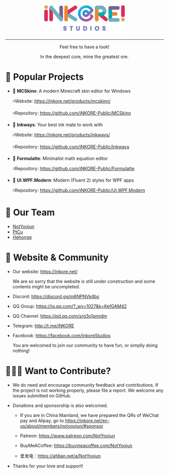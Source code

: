 <br>

<p align="center">
  <a href="inkore.net" rel="noopener noreferrer">
    <img width="256" src="../assets/iNKORE_Title_512px.png" alt="iNKORE Logo">
  </a>
</p>

---

<p align="center">Feel free to have a look!</p>
<p align="center">In the deepest core, mine the greatest ore.</p>

# 🔭 Popular Projects

-   🚩 **MCSkinn**: A modern Minecraft skin editor for Windows

    ◽Website: https://inkore.net/products/mcskinn/

    ◽Repository: https://github.com/iNKORE-Public/MCSkinn

-   🚩 **Inkways**: Your best ink mate to work with

    ◽Website: https://inkore.net/products/inkways/

    ◽Repository: https://github.com/iNKORE-Public/Inkways

-   🚩 **Formulatte**: Minimalist math equation editor

    ◽Repository: https://github.com/iNKORE-Public/Formulatte

-   🚩 **UI.WPF.Modern**: Modern (Fluent 2) styles for WPF apps

    ◽Repository: https://github.com/iNKORE-Public/UI.WPF.Modern

# 💎 Our Team

-   [NotYoojun](https://www.github.com/NotYoojun)
-   [PtCu](https://www.github.com/Hongshiits)
-   [Hehonge](https://www.github.com/Hehonge-onli)

# 🎏 Website & Community

-   Our website: <https://inkore.net/>

    We are so sorry that the website is still under construction and some contents might be uncompleted.

-   Discord: https://discord.gg/m6NPNVk4bs
-   QQ Group: https://jq.qq.com/?_wv=1027&k=KefGAM42
-   QQ Channel: https://pd.qq.com/s/g3o1pmidm
-   Telegram: http://t.me/iNKORE
-   Facebook: https://facebook.com/InkoreStudios

    You are welcomed to join our community to have fun, or simplly doing nothing!

# 👨🏻‍🎨 Want to Contribute?

-   We do need and encourage community feedback and contributions. If the project is not working properly, please file a report. We welcome any issues submitted on GitHub.

-   Donations and sponsorship is also welcomed.

    -   If you are in China Mainland, we have prepared the QRs of WeChat pay and Alipay, go to https://inkore.net/en-us/about/members/notyoojun/#sponsor

    -   Patreon: https://www.patreon.com/NotYoojun

    -   BuyMeACoffee: https://buymeacoffee.com/NotYoojun

    -   爱发电：https://afdian.net/a/NotYoojun

-   Thanks for your love and support!
